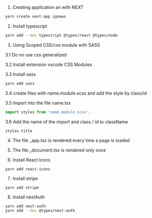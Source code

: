 1. Creating application an with NEXT

```Bash
yarn create next-app ignews
```

2. Install typescript 

```Bash
yarn add --dev typescript @types/react @types/node 
 ```

3. Using Scoped CSS/css module with SASS

3.1 Do no use css generalized

3.2 Install extension vscode CSS Modules

3.3 Install sass

```Bash
yarn add sass
```

3.4 create files with name.module.scss and add the style by class/id

3.5 Import into the file name.tsx

```Typescript
import styles from 'name.module.scss';
```

3.6 Add the name of the import and class / id to className

```
styles.title
```

4. The file _app.tsx is rendered every time a page is loaded

5. The file _document.tsx is rendered only once 

6. Install React Icons

```
yarn add react-icons
```

7. Install stripe

```
yarn add stripe
```

8. Install nextAuth

```bash
yarn add next-auth 
yarn add --dev @types/next-auth 
```